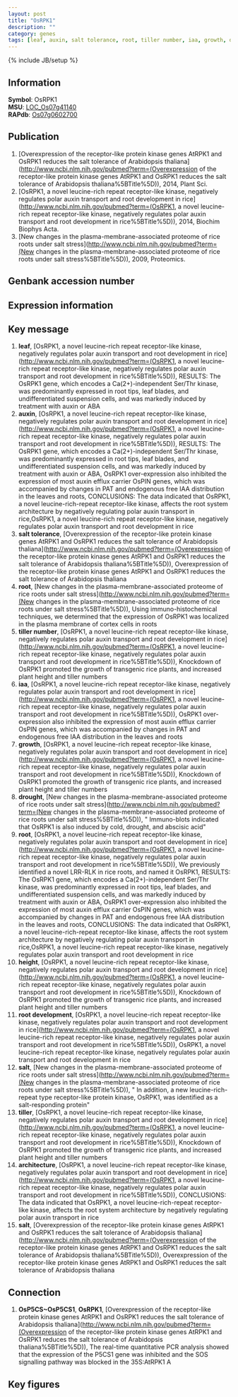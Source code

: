 ```yaml
---
layout: post
title: "OsRPK1"
description: ""
category: genes
tags: [leaf, auxin, salt tolerance, root, tiller number, iaa, growth, drought, height, root development, salt, tiller, architecture]
---
```

{% include JB/setup %}

## Information
__Symbol__: OsRPK1  
__MSU__: [LOC_Os07g41140](http://rice.plantbiology.msu.edu/cgi-bin/ORF_infopage.cgi?orf=LOC_Os07g41140)  
__RAPdb__: [Os07g0602700](http://rapdb.dna.affrc.go.jp/viewer/gbrowse_details/irgsp1?name=Os07g0602700)  

## Publication
1. [Overexpression of the receptor-like protein kinase genes AtRPK1 and OsRPK1 reduces the salt tolerance of Arabidopsis thaliana](http://www.ncbi.nlm.nih.gov/pubmed?term=(Overexpression of the receptor-like protein kinase genes AtRPK1 and OsRPK1 reduces the salt tolerance of Arabidopsis thaliana%5BTitle%5D)), 2014, Plant Sci.
2. [OsRPK1, a novel leucine-rich repeat receptor-like kinase, negatively regulates polar auxin transport and root development in rice](http://www.ncbi.nlm.nih.gov/pubmed?term=(OsRPK1, a novel leucine-rich repeat receptor-like kinase, negatively regulates polar auxin transport and root development in rice%5BTitle%5D)), 2014, Biochim Biophys Acta.
3. [New changes in the plasma-membrane-associated proteome of rice roots under salt stress](http://www.ncbi.nlm.nih.gov/pubmed?term=(New changes in the plasma-membrane-associated proteome of rice roots under salt stress%5BTitle%5D)), 2009, Proteomics.

## Genbank accession number

## Expression information

## Key message
1. __leaf__, [OsRPK1, a novel leucine-rich repeat receptor-like kinase, negatively regulates polar auxin transport and root development in rice](http://www.ncbi.nlm.nih.gov/pubmed?term=(OsRPK1, a novel leucine-rich repeat receptor-like kinase, negatively regulates polar auxin transport and root development in rice%5BTitle%5D)),  RESULTS: The OsRPK1 gene, which encodes a Ca(2+)-independent Ser/Thr kinase, was predominantly expressed in root tips, leaf blades, and undifferentiated suspension cells, and was markedly induced by treatment with auxin or ABA
2. __auxin__, [OsRPK1, a novel leucine-rich repeat receptor-like kinase, negatively regulates polar auxin transport and root development in rice](http://www.ncbi.nlm.nih.gov/pubmed?term=(OsRPK1, a novel leucine-rich repeat receptor-like kinase, negatively regulates polar auxin transport and root development in rice%5BTitle%5D)),  RESULTS: The OsRPK1 gene, which encodes a Ca(2+)-independent Ser/Thr kinase, was predominantly expressed in root tips, leaf blades, and undifferentiated suspension cells, and was markedly induced by treatment with auxin or ABA, OsRPK1 over-expression also inhibited the expression of most auxin efflux carrier OsPIN genes, which was accompanied by changes in PAT and endogenous free IAA distribution in the leaves and roots, CONCLUSIONS: The data indicated that OsRPK1, a novel leucine-rich-repeat receptor-like kinase, affects the root system architecture by negatively regulating polar auxin transport in rice,OsRPK1, a novel leucine-rich repeat receptor-like kinase, negatively regulates polar auxin transport and root development in rice
3. __salt tolerance__, [Overexpression of the receptor-like protein kinase genes AtRPK1 and OsRPK1 reduces the salt tolerance of Arabidopsis thaliana](http://www.ncbi.nlm.nih.gov/pubmed?term=(Overexpression of the receptor-like protein kinase genes AtRPK1 and OsRPK1 reduces the salt tolerance of Arabidopsis thaliana%5BTitle%5D)), Overexpression of the receptor-like protein kinase genes AtRPK1 and OsRPK1 reduces the salt tolerance of Arabidopsis thaliana
4. __root__, [New changes in the plasma-membrane-associated proteome of rice roots under salt stress](http://www.ncbi.nlm.nih.gov/pubmed?term=(New changes in the plasma-membrane-associated proteome of rice roots under salt stress%5BTitle%5D)),  Using immuno-histochemical techniques, we determined that the expression of OsRPK1 was localized in the plasma membrane of cortex cells in roots
5. __tiller number__, [OsRPK1, a novel leucine-rich repeat receptor-like kinase, negatively regulates polar auxin transport and root development in rice](http://www.ncbi.nlm.nih.gov/pubmed?term=(OsRPK1, a novel leucine-rich repeat receptor-like kinase, negatively regulates polar auxin transport and root development in rice%5BTitle%5D)),  Knockdown of OsRPK1 promoted the growth of transgenic rice plants, and increased plant height and tiller numbers
6. __iaa__, [OsRPK1, a novel leucine-rich repeat receptor-like kinase, negatively regulates polar auxin transport and root development in rice](http://www.ncbi.nlm.nih.gov/pubmed?term=(OsRPK1, a novel leucine-rich repeat receptor-like kinase, negatively regulates polar auxin transport and root development in rice%5BTitle%5D)),  OsRPK1 over-expression also inhibited the expression of most auxin efflux carrier OsPIN genes, which was accompanied by changes in PAT and endogenous free IAA distribution in the leaves and roots
7. __growth__, [OsRPK1, a novel leucine-rich repeat receptor-like kinase, negatively regulates polar auxin transport and root development in rice](http://www.ncbi.nlm.nih.gov/pubmed?term=(OsRPK1, a novel leucine-rich repeat receptor-like kinase, negatively regulates polar auxin transport and root development in rice%5BTitle%5D)),  Knockdown of OsRPK1 promoted the growth of transgenic rice plants, and increased plant height and tiller numbers
8. __drought__, [New changes in the plasma-membrane-associated proteome of rice roots under salt stress](http://www.ncbi.nlm.nih.gov/pubmed?term=(New changes in the plasma-membrane-associated proteome of rice roots under salt stress%5BTitle%5D)), " Immuno-blots indicated that OsRPK1 is also induced by cold, drought, and abscisic acid"
9. __root__, [OsRPK1, a novel leucine-rich repeat receptor-like kinase, negatively regulates polar auxin transport and root development in rice](http://www.ncbi.nlm.nih.gov/pubmed?term=(OsRPK1, a novel leucine-rich repeat receptor-like kinase, negatively regulates polar auxin transport and root development in rice%5BTitle%5D)),  We previously identified a novel LRR-RLK in rice roots, and named it OsRPK1, RESULTS: The OsRPK1 gene, which encodes a Ca(2+)-independent Ser/Thr kinase, was predominantly expressed in root tips, leaf blades, and undifferentiated suspension cells, and was markedly induced by treatment with auxin or ABA, OsRPK1 over-expression also inhibited the expression of most auxin efflux carrier OsPIN genes, which was accompanied by changes in PAT and endogenous free IAA distribution in the leaves and roots, CONCLUSIONS: The data indicated that OsRPK1, a novel leucine-rich-repeat receptor-like kinase, affects the root system architecture by negatively regulating polar auxin transport in rice,OsRPK1, a novel leucine-rich repeat receptor-like kinase, negatively regulates polar auxin transport and root development in rice
10. __height__, [OsRPK1, a novel leucine-rich repeat receptor-like kinase, negatively regulates polar auxin transport and root development in rice](http://www.ncbi.nlm.nih.gov/pubmed?term=(OsRPK1, a novel leucine-rich repeat receptor-like kinase, negatively regulates polar auxin transport and root development in rice%5BTitle%5D)),  Knockdown of OsRPK1 promoted the growth of transgenic rice plants, and increased plant height and tiller numbers
11. __root development__, [OsRPK1, a novel leucine-rich repeat receptor-like kinase, negatively regulates polar auxin transport and root development in rice](http://www.ncbi.nlm.nih.gov/pubmed?term=(OsRPK1, a novel leucine-rich repeat receptor-like kinase, negatively regulates polar auxin transport and root development in rice%5BTitle%5D)), OsRPK1, a novel leucine-rich repeat receptor-like kinase, negatively regulates polar auxin transport and root development in rice
12. __salt__, [New changes in the plasma-membrane-associated proteome of rice roots under salt stress](http://www.ncbi.nlm.nih.gov/pubmed?term=(New changes in the plasma-membrane-associated proteome of rice roots under salt stress%5BTitle%5D)), " In addition, a new leucine-rich-repeat type receptor-like protein kinase, OsRPK1, was identified as a salt-responding protein"
13. __tiller__, [OsRPK1, a novel leucine-rich repeat receptor-like kinase, negatively regulates polar auxin transport and root development in rice](http://www.ncbi.nlm.nih.gov/pubmed?term=(OsRPK1, a novel leucine-rich repeat receptor-like kinase, negatively regulates polar auxin transport and root development in rice%5BTitle%5D)),  Knockdown of OsRPK1 promoted the growth of transgenic rice plants, and increased plant height and tiller numbers
14. __architecture__, [OsRPK1, a novel leucine-rich repeat receptor-like kinase, negatively regulates polar auxin transport and root development in rice](http://www.ncbi.nlm.nih.gov/pubmed?term=(OsRPK1, a novel leucine-rich repeat receptor-like kinase, negatively regulates polar auxin transport and root development in rice%5BTitle%5D)),  CONCLUSIONS: The data indicated that OsRPK1, a novel leucine-rich-repeat receptor-like kinase, affects the root system architecture by negatively regulating polar auxin transport in rice
15. __salt__, [Overexpression of the receptor-like protein kinase genes AtRPK1 and OsRPK1 reduces the salt tolerance of Arabidopsis thaliana](http://www.ncbi.nlm.nih.gov/pubmed?term=(Overexpression of the receptor-like protein kinase genes AtRPK1 and OsRPK1 reduces the salt tolerance of Arabidopsis thaliana%5BTitle%5D)), Overexpression of the receptor-like protein kinase genes AtRPK1 and OsRPK1 reduces the salt tolerance of Arabidopsis thaliana

## Connection
1. __OsP5CS~OsP5CS1__, __OsRPK1__, [Overexpression of the receptor-like protein kinase genes AtRPK1 and OsRPK1 reduces the salt tolerance of Arabidopsis thaliana](http://www.ncbi.nlm.nih.gov/pubmed?term=(Overexpression of the receptor-like protein kinase genes AtRPK1 and OsRPK1 reduces the salt tolerance of Arabidopsis thaliana%5BTitle%5D)),  The real-time quantitative PCR analysis showed that the expression of the P5CS1 gene was inhibited and the SOS signalling pathway was blocked in the 35S:AtRPK1 A

## Key figures


